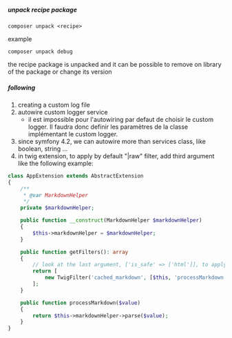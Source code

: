 ##### unpack recipe package
```
composer unpack <recipe> 
```
example
```
composer unpack debug
```
the recipe package is unpacked and it can be possible to remove on library of the package or change its version
##### following
1. creating a custom log file
1. autowire custom logger service
    - il est impossible pour l'autowiring par defaut de choisir le custom logger. Il faudra donc definir les paramètres de la classe implémentant le custom logger.
1. since symfony 4.2, we can autowire more than services class, like boolean, string ...
1. in twig extension, to apply by default "|raw" filter, add third argument like the following example:
```php
class AppExtension extends AbstractExtension
{
    /**
     * @var MarkdownHelper
     */
    private $markdownHelper;

    public function __construct(MarkdownHelper $markdownHelper)
    {
        $this->markdownHelper = $markdownHelper;
    }

    public function getFilters(): array
    {
        // look at the last argument, ['is_safe' => ['html']], to apply |raw for html code after cached_markdown filter
        return [
            new TwigFilter('cached_markdown', [$this, 'processMarkdown'], ['is_safe' => ['html']]),
        ];
    }

    public function processMarkdown($value)
    {
        return $this->markdownHelper->parse($value);
    }
}
```
